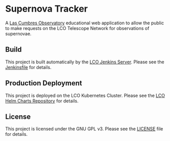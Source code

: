 # Supernova Tracker

A [Las Cumbres Observatory](https://lco.global/) educational web application to
allow the public to make requests on the LCO Telescope Network for observations
of supernovae.

## Build

This project is built automatically by the [LCO Jenkins Server](http://jenkins.lco.gtn/).
Please see the [Jenkinsfile](Jenkinsfile) for details.

## Production Deployment

This project is deployed on the LCO Kubernetes Cluster. Please see the
[LCO Helm Charts Repository](https://github.com/LCOGT/helm-charts) for details.

## License

This project is licensed under the GNU GPL v3. Please see the [LICENSE](LICENSE)
file for details.
